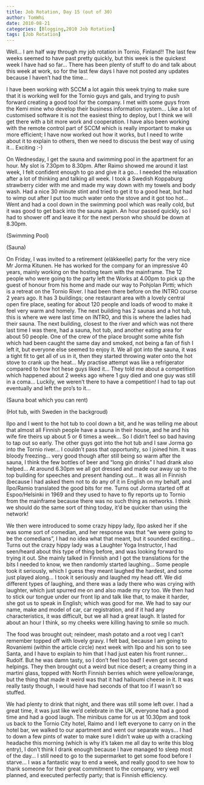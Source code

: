 ```yaml
---
title: Job Rotation, Day 15 (out of 30)
author: TomWhi
date: 2010-08-21
categories: [Blogging,2010 Job Rotation]
tags: [Job Rotation]
---
```


Well... I am half way through my job rotation in Tornio, Finland!! The last few weeks seemed to have past pretty quickly, but this week is the quickest week I have had so far… There has been plenty of stuff to do and talk about this week at work, so for the last few days I have not posted any updates because I haven’t had the time…


I have been working with SCCM a lot again this week trying to make sure that it is working well for the Tornio guys and gals, and trying to push forward creating a good tool for the company. I met with some guys from the Kemi mine who develop their business information system… Like a lot of customised software it is not the easiest thing to deploy, but I think we will get there with a bit more work and cooperation. I have also been working with the remote control part of SCCM which is really important to make us more efficient; I have now worked out how it works, but I need to write about it to explain to others, then we need to discuss the best way of using it… Exciting :-)

On Wednesday, I get the sauna and swimming pool in the apartment for an hour. My slot is 7.30pm to 8.30pm. After Raimo showed me around it last week, I felt confident enough to go and give it a go… I needed the relaxation after a lot of thinking and talking all week. I took a Swedish Koppaburg strawberry cider with me and made my way down with my towels and body wash. Had a nice 30 minute stint and tried to get it to a good heat, but had to wimp out after I put too much water onto the stove and it got too hot… Went and had a cool down in the swimming pool which was really cold, but it was good to get back into the sauna again. An hour passed quickly, so I had to shower off and leave it for the next person who should be down at 8.30pm.

  
(Swimming Pool)


(Sauna)

On Friday, I was invited to a retirement (eläkkeelle) party for the very nice Mr Jorma Kitunen. He has worked for the company for an impressive 40 years, mainly working on the hosting team with the mainframe. The 12 people who were going to the party left the Works at 4.00pm to pick up the guest of honour from his home and made our way to Pohjolan Pirtti; which is a retreat on the Tornio River. I had been there before on the INTRO course 2 years ago. It has 3 buildings; one restaurant area with a lovely central open fire place, seating for about 120 people and loads of wood to make it feel very warm and homely. The next building has 2 saunas and a hot tub, this is where we were last time on INTRO, and this is where the ladies had their sauna. The next building, closest to the river and which was not there last time I was there, had a sauna, hot tub, and another eating area for about 50 people. One of the crew of the place brought some white fish which had been caught the same day and smoked, not being a fan of fish I left it, but everyone else seemed to enjoy it. We all got into the sauna, it was a tight fit to get all of us in it, then they started throwing water onto the hot stove to crank up the heat… My practise attempt was like a refrigerator compared to how hot hese guys liked it… They told me about a competition which happened about 2 weeks ago where 1 guy died and one guy was still in a coma… Luckily, we weren’t there to have a competition! I had to tap out eventually and left the pro’s to it…


(Sauna boat which you can rent)


(Hot tub, with Sweden in the backgroud)

Ilpo and I went to the hot tub to cool down a bit, and he was telling me about that almost all Finnish people have a sauna in their house, and he and his wife fire theirs up about 5 or 6 times a week… So I didn’t feel so bad having to tap out so early. The other guys got into the hot tub and I saw Jorma go into the Tornio river… I couldn’t pass that opportunity, so I joined him. It was bloody freezing… very good though after still being so warm after the sauna, I think the few bottles of beer and “long gin drinks” I had drank also helped... At around 6.30pm we all got dressed and made our away up to the top building for speeches and present handing out… It was all in Finnish (because I had asked them not to do any of it in English on my behalf, and Ilpo/Ramio translated the good bits for me. Turns out Jorma started off at Espoo/Helsinki in 1969 and they used to have to fly reports up to Tornio from the mainframe because there was no such thing as networks. I think we should do the same sort of thing today, it’d be quicker than using the network!


We then were introduced to some crazy hippy lady, Ilpo asked her if she was some sort of comedian, and her response was that “we were going to be the comedians”, I had no idea what that meant, but it sounded exciting… Turns out the crazy hippy lady was a Laughter Yoga Instructor, I had seen/heard about this type of thing before, and was looking forward to trying it out. She mainly talked in Finnish and I got the translations for the bits I needed to know, we then randomly started laughing… Some people took it seriously, which I guess they meant laughed the hardest, and some just played along… I took it seriously and laughed my head off. We did different types of laughing, and there was a lady there who was crying with laughter, which just spurred me on and also made my cry too. We then had to stick our tongue under our front lip and talk like that, to make it harder, she got us to speak in English; which was good for me. We had to say our name, make and model of car, car registration, and if it had any characteristics, it was difficult, but we all had a great laugh. It lasted for about an hour I think, so my cheeks were killing having to smile so much.

The food was brought out; reindeer, mash potato and a root veg I can’t remember topped off with lovely gravy. I felt bad, because I am going to Rovaniemi (within the article circle) next week with Ilpo and his son to see Santa, and I have to explain to him that I had just eaten his front runner… Rudolf. But he was damn tasty, so I don’t feel too bad! I even got second helpings. They then brought out a weird but nice desert; a creamy thing in a martini glass, topped with North Finnish berries which were yellow/orange, but the thing that made it weird was that it had halloumi cheese in it. It was really tasty though, I would have had seconds of that too if I wasn’t so stuffed.

We had plenty to drink that night, and there was still some left over. I had a great time, it was just like we’d celebrate in the UK, everyone had a good time and had a good laugh. The minibus came for us at 10.30pm and took us back to the Tornio City hotel, Raimo and I left everyone to carry on in the hotel bar, we walked to our apartment and went our separate ways… I had to down a few pints of water to make sure I didn’t wake up with a cracking headache this morning (which is why it’s taken me all day to write this blog entry), I don’t think I drank enough because I have managed to sleep most of the day… I still need to go to the supermarket to get some food before I starve… I was a fantastic way to end a week, and really good to see how to thank someone for their great commitment to the company, very well planned, and executed perfectly party; that is Finnish efficiency.